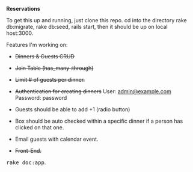 **Reservations**

To get this up and running, just clone this repo. cd into the directory rake db:migrate, rake db:seed, rails start, then it should be up on local host:3000.

Features I'm working on:

* ~~Dinners & Guests CRUD~~

* ~~Join Table (has_many :through)~~

* ~~Limit # of guests per dinner.~~

* ~~Authentication for creating dinners~~
  User: admin@example.com
  Password: password

* Guests should be able to add +1 (radio button)

* Box should be auto checked within a specific dinner if a person has clicked on that one.

* Email guests with calendar event.

* ~~Front-End.~~

<tt>rake doc:app</tt>.

